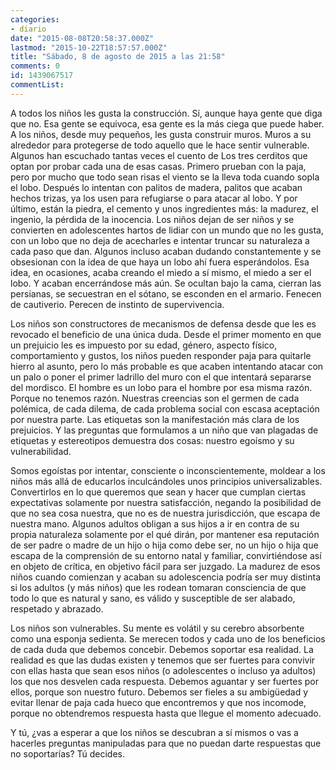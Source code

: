 ```yaml
---
categories:
- diario
date: "2015-08-08T20:58:37.000Z"
lastmod: "2015-10-22T18:57:57.000Z"
title: "Sábado, 8 de agosto de 2015 a las 21:58"
comments: 0
id: 1439067517
commentList:
---
```


A todos los niños les gusta la construcción. Sí, aunque haya gente que diga que no. Esa gente se equivoca, esa gente es la más ciega que puede haber. A los niños, desde muy pequeños, les gusta construir muros. Muros a su alrededor para protegerse de todo aquello que le hace sentir vulnerable. Algunos han escuchado tantas veces el cuento de Los tres cerditos que optan por probar cada una de esas casas. Primero prueban con la paja, pero por mucho que todo sean risas el viento se la lleva toda cuando sopla el lobo. Después lo intentan con palitos de madera, palitos que acaban hechos trizas, ya los usen para refugiarse o para atacar al lobo. Y por último, están la piedra, el cemento y unos ingredientes más: la madurez, el ingenio, la pérdida de la inocencia. Los niños dejan de ser niños y se convierten en adolescentes hartos de lidiar con un mundo que no les gusta, con un lobo que no deja de acecharles e intentar truncar su naturaleza a cada paso que dan. Algunos incluso acaban dudando constantemente y se obsesionan con la idea de que haya un lobo ahí fuera esperándolos. Esa idea, en ocasiones, acaba creando el miedo a sí mismo, el miedo a ser el lobo. Y acaban encerrándose más aún. Se ocultan bajo la cama, cierran las persianas, se secuestran en el sótano, se esconden en el armario. Fenecen de cautiverio. Perecen de instinto de supervivencia.  
  
Los niños son constructores de mecanismos de defensa desde que les es revocado el beneficio de una única duda. Desde el primer momento en que un prejuicio les es impuesto por su edad, género, aspecto físico, comportamiento y gustos, los niños pueden responder paja para quitarle hierro al asunto, pero lo más probable es que acaben intentando atacar con un palo o poner el primer ladrillo del muro con el que intentará separarse del mordisco. El hombre es un lobo para el hombre por esa misma razón. Porque no tenemos razón. Nuestras creencias son el germen de cada polémica, de cada dilema, de cada problema social con escasa aceptación por nuestra parte. Las etiquetas son la manifestación más clara de los prejuicios. Y las preguntas que formulamos a un niño que van plagadas de etiquetas y estereotipos demuestra dos cosas: nuestro egoísmo y su vulnerabilidad.  
  
Somos egoístas por intentar, consciente o inconscientemente, moldear a los niños más allá de educarlos inculcándoles unos principios universalizables. Convertirlos en lo que queremos que sean y hacer que cumplan ciertas expectativas solamente por nuestra satisfacción, negando la posibilidad de que no sea cosa nuestra, que no es de nuestra jurisdicción, que escapa de nuestra mano. Algunos adultos obligan a sus hijos a ir en contra de su propia naturaleza solamente por el qué dirán, por mantener esa reputación de ser padre o madre de un hijo o hija como debe ser, no un hijo o hija que escapa de la comprensión de su entorno natal y familiar, convirtiéndose así en objeto de crítica, en objetivo fácil para ser juzgado. La madurez de esos niños cuando comienzan y acaban su adolescencia podría ser muy distinta si los adultos (y más niños) que les rodean tomaran consciencia de que todo lo que es natural y sano, es válido y susceptible de ser alabado, respetado y abrazado.  
  
Los niños son vulnerables. Su mente es volátil y su cerebro absorbente como una esponja sedienta. Se merecen todos y cada uno de los beneficios de cada duda que debemos concebir. Debemos soportar esa realidad. La realidad es que las dudas existen y tenemos que ser fuertes para convivir con ellas hasta que sean esos niños (o adolescentes o incluso ya adultos) los que nos desvelen cada respuesta. Debemos aguantar y ser fuertes por ellos, porque son nuestro futuro. Debemos ser fieles a su ambigüedad y evitar llenar de paja cada hueco que encontremos y que nos incomode, porque no obtendremos respuesta hasta que llegue el momento adecuado.  
  
Y tú, ¿vas a esperar a que los niños se descubran a sí mismos o vas a hacerles preguntas manipuladas para que no puedan darte respuestas que no soportarías? Tú decides.